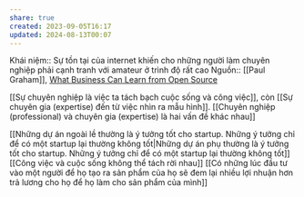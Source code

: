 ```yaml
---
share: true
created: 2023-09-05T16:17
updated: 2024-08-13T00:07
---
```

Khái niệm:: 
Sự tồn tại của internet khiến cho những người làm chuyên nghiệp phải cạnh tranh với amateur ở trình độ rất cao
Nguồn:: [[Paul Graham]], [What Business Can Learn from Open Source](http://www.paulgraham.com/opensource.html)

[[Sự chuyên nghiệp là việc ta tách bạch cuộc sống và công việc]], còn [[Sự chuyên gia (expertise) đến từ việc nhìn ra mẫu hình]]. [[Chuyên nghiệp (professional) và chuyên gia (expertise) là hai vấn đề khác nhau]]

[[Những dự án ngoài lề thường là ý tưởng tốt cho startup. Những ý tưởng chỉ để có một startup lại thường không tốt|Những dự án phụ thường là ý tưởng tốt cho startup. Những ý tưởng chỉ để có một startup lại thường không tốt]]
[[Công việc và cuộc sống không thể tách rời nhau]]
[[Có những lúc đầu tư vào một người để họ tạo ra sản phẩm của họ sẽ đem lại nhiều lợi nhuận hơn trả lương cho họ để họ làm cho sản phẩm của mình]] 
